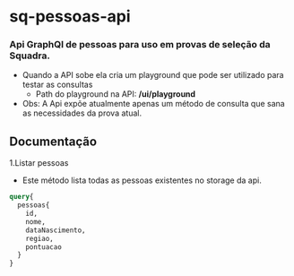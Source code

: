 # sq-pessoas-api
### Api GraphQl de pessoas para uso em provas de seleção da Squadra.
* Quando a API sobe ela cria um playground que pode ser utilizado para testar as consultas
  * Path do playground na API: **/ui/playground**
* Obs: A Api expõe atualmente apenas um método de consulta que sana as necessidades da prova atual.
## Documentação
1.Listar pessoas
  * Este método lista todas as pessoas existentes no storage da api.
```graphql
query{
  pessoas{
    id,
    nome,
    dataNascimento,
    regiao,
    pontuacao
  }
}
```

